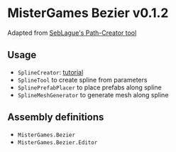 # MisterGames Bezier v0.1.2

Adapted from [SebLague's Path-Creator tool](https://github.com/SebLague/Path-Creator)

## Usage
- `SplineCreator`: [tutorial](https://www.youtube.com/watch?v=saAQNRSYU9k&t=2s)
- `SplineTool` to create spline from parameters
- `SplinePrefabPlacer` to place prefabs along spline
- `SplineMeshGenerator` to generate mesh along spline

## Assembly definitions
- `MisterGames.Bezier`
- `MisterGames.Bezier.Editor`
